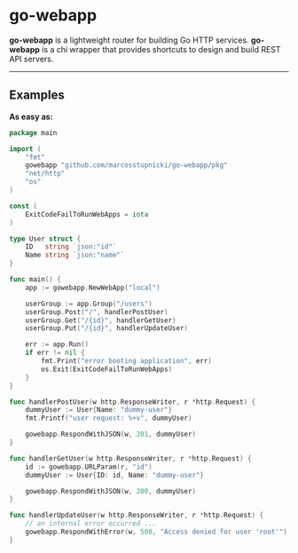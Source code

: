 # go-webapp

**go-webapp** is a lightweight router for building Go HTTP services. **go-webapp** is a chi wrapper that provides shortcuts to design and build REST API servers.

---
## Examples

**As easy as:**

```go
package main

import (
	"fmt"
	gowebapp "github.com/marcosstupnicki/go-webapp/pkg"
	"net/http"
	"os"
)

const (
	ExitCodeFailToRunWebApps = iota
)

type User struct {
	ID   string `json:"id"`
	Name string `json:"name"`
}

func main() {
	app := gowebapp.NewWebApp("local")

	userGroup := app.Group("/users")
	userGroup.Post("/", handlerPostUser)
	userGroup.Get("/{id}", handlerGetUser)
	userGroup.Put("/{id}", handlerUpdateUser)

	err := app.Run()
	if err != nil {
		fmt.Print("error booting application", err)
		os.Exit(ExitCodeFailToRunWebApps)
	}
}

func handlerPostUser(w http.ResponseWriter, r *http.Request) {
	dummyUser := User{Name: "dummy-user"}
	fmt.Printf("user request: %+v", dummyUser)

	gowebapp.RespondWithJSON(w, 201, dummyUser)
}

func handlerGetUser(w http.ResponseWriter, r *http.Request) {
	id := gowebapp.URLParam(r, "id")
	dummyUser := User{ID: id, Name: "dummy-user"}

	gowebapp.RespondWithJSON(w, 200, dummyUser)
}

func handlerUpdateUser(w http.ResponseWriter, r *http.Request) {
	// an internal error occurred ...
	gowebapp.RespondWithError(w, 500, "Access denied for user 'root'")
}
```